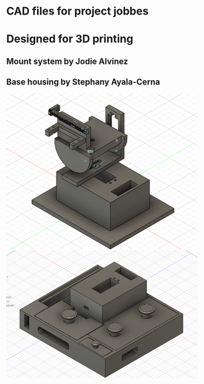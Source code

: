 # CAD files for project jobbes
# Designed for 3D printing
## Mount system by Jodie Alvinez
## Base housing by Stephany Ayala-Cerna

![Mount Assembly](https://github.com/clowdur/jobbes/blob/main/img/mount_assembly.png?raw=true)
![Base Assembly](https://github.com/clowdur/jobbes/blob/main/img/base_assembly.png?raw=true)
